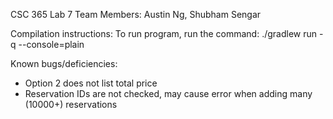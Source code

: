 CSC 365 Lab 7
Team Members: Austin Ng, Shubham Sengar

Compilation instructions:
To run program, run the command:
./gradlew run -q --console=plain

Known bugs/deficiencies:
- Option 2 does not list total price
- Reservation IDs are not checked, may cause error when adding many (10000+) reservations
